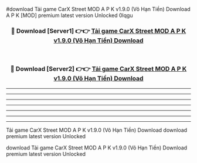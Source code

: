 #download Tải game CarX Street MOD A P K v1.9.0 (Vô Hạn Tiền) Download A P K [MOD] premium latest version Unlocked 0lqgu 



<div align="center">
<h3>🔴 Download [Server1] 👉👉 <a href="https://apkdownload-94cd0.web.app/">Tải game CarX Street MOD A P K v1.9.0 (Vô Hạn Tiền) Download</a></h3><br>

<h3>🔴 Download [Server2] 👉👉 <a href="https://apkdownload-94cd0.web.app/">Tải game CarX Street MOD A P K v1.9.0 (Vô Hạn Tiền) Download</a></h3>
</div>





----------------------------------------------------------

----------------------------------------------------------

----------------------------------------------------------

----------------------------------------------------------

----------------------------------------------------------

----------------------------------------------------------

----------------------------------------------------------

Tải game CarX Street MOD A P K v1.9.0 (Vô Hạn Tiền) Download download premium latest version Unlocked

download Tải game CarX Street MOD A P K v1.9.0 (Vô Hạn Tiền) Download premium latest version Unlocked
